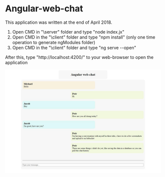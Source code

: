 # Angular-web-chat
This application was written at the end of April 2018.

1. Open CMD in "\server" folder and type "node index.jx"
2. Open CMD in the "\client" folder and type "npm install" (only one time operation to generate ngModules folder)
3. Open CMD in the "\client" folder and type "ng serve --open"

After this, type "http://localhost:4200/" to your web-browser to open the application

![alt text](https://github.com/PetrHoufek/Angular-web-chat/blob/master/intro.jpg)
